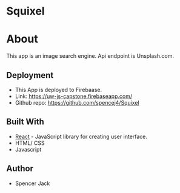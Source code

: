 # Squixel

# **About**
This app is an image search engine. Api endpoint is Unsplash.com.

## Deployment
* This App is deployed to Firebaase.
* Link: https://uw-js-capstone.firebaseapp.com/
* Github repo: https://github.com/spencej4/Squixel

## Built With

* [React](https://www.npmjs.com/package/react) - JavaScript library for creating user interface.
* HTML/ CSS
* Javascript

## Author

* Spencer Jack
